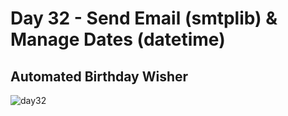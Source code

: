 
# Day 32 - Send Email (smtplib) & Manage Dates (datetime)

## Automated Birthday Wisher
![day32](https://user-images.githubusercontent.com/98851253/155895378-f5e03b78-e2f9-4d3c-846e-f5ecdb43a259.gif)
